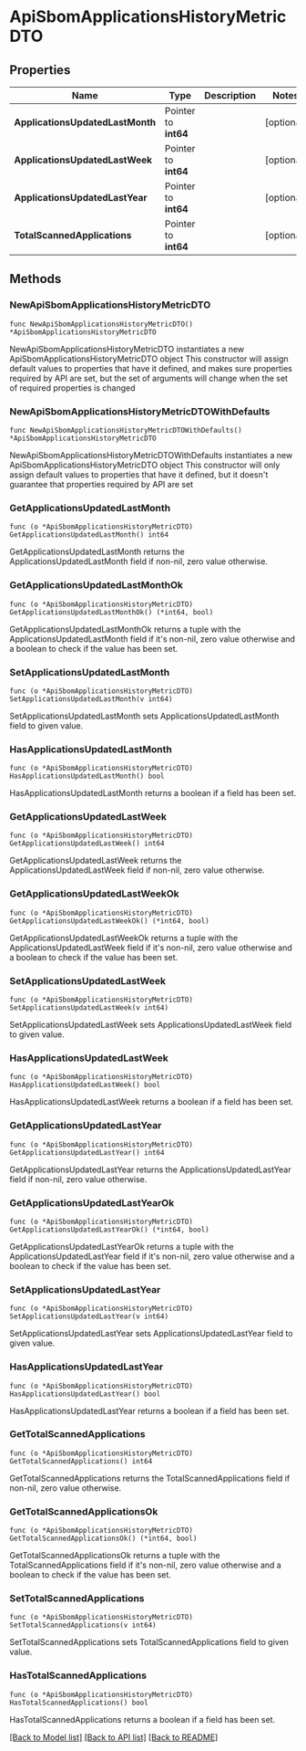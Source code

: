 # ApiSbomApplicationsHistoryMetricDTO

## Properties

Name | Type | Description | Notes
------------ | ------------- | ------------- | -------------
**ApplicationsUpdatedLastMonth** | Pointer to **int64** |  | [optional] 
**ApplicationsUpdatedLastWeek** | Pointer to **int64** |  | [optional] 
**ApplicationsUpdatedLastYear** | Pointer to **int64** |  | [optional] 
**TotalScannedApplications** | Pointer to **int64** |  | [optional] 

## Methods

### NewApiSbomApplicationsHistoryMetricDTO

`func NewApiSbomApplicationsHistoryMetricDTO() *ApiSbomApplicationsHistoryMetricDTO`

NewApiSbomApplicationsHistoryMetricDTO instantiates a new ApiSbomApplicationsHistoryMetricDTO object
This constructor will assign default values to properties that have it defined,
and makes sure properties required by API are set, but the set of arguments
will change when the set of required properties is changed

### NewApiSbomApplicationsHistoryMetricDTOWithDefaults

`func NewApiSbomApplicationsHistoryMetricDTOWithDefaults() *ApiSbomApplicationsHistoryMetricDTO`

NewApiSbomApplicationsHistoryMetricDTOWithDefaults instantiates a new ApiSbomApplicationsHistoryMetricDTO object
This constructor will only assign default values to properties that have it defined,
but it doesn't guarantee that properties required by API are set

### GetApplicationsUpdatedLastMonth

`func (o *ApiSbomApplicationsHistoryMetricDTO) GetApplicationsUpdatedLastMonth() int64`

GetApplicationsUpdatedLastMonth returns the ApplicationsUpdatedLastMonth field if non-nil, zero value otherwise.

### GetApplicationsUpdatedLastMonthOk

`func (o *ApiSbomApplicationsHistoryMetricDTO) GetApplicationsUpdatedLastMonthOk() (*int64, bool)`

GetApplicationsUpdatedLastMonthOk returns a tuple with the ApplicationsUpdatedLastMonth field if it's non-nil, zero value otherwise
and a boolean to check if the value has been set.

### SetApplicationsUpdatedLastMonth

`func (o *ApiSbomApplicationsHistoryMetricDTO) SetApplicationsUpdatedLastMonth(v int64)`

SetApplicationsUpdatedLastMonth sets ApplicationsUpdatedLastMonth field to given value.

### HasApplicationsUpdatedLastMonth

`func (o *ApiSbomApplicationsHistoryMetricDTO) HasApplicationsUpdatedLastMonth() bool`

HasApplicationsUpdatedLastMonth returns a boolean if a field has been set.

### GetApplicationsUpdatedLastWeek

`func (o *ApiSbomApplicationsHistoryMetricDTO) GetApplicationsUpdatedLastWeek() int64`

GetApplicationsUpdatedLastWeek returns the ApplicationsUpdatedLastWeek field if non-nil, zero value otherwise.

### GetApplicationsUpdatedLastWeekOk

`func (o *ApiSbomApplicationsHistoryMetricDTO) GetApplicationsUpdatedLastWeekOk() (*int64, bool)`

GetApplicationsUpdatedLastWeekOk returns a tuple with the ApplicationsUpdatedLastWeek field if it's non-nil, zero value otherwise
and a boolean to check if the value has been set.

### SetApplicationsUpdatedLastWeek

`func (o *ApiSbomApplicationsHistoryMetricDTO) SetApplicationsUpdatedLastWeek(v int64)`

SetApplicationsUpdatedLastWeek sets ApplicationsUpdatedLastWeek field to given value.

### HasApplicationsUpdatedLastWeek

`func (o *ApiSbomApplicationsHistoryMetricDTO) HasApplicationsUpdatedLastWeek() bool`

HasApplicationsUpdatedLastWeek returns a boolean if a field has been set.

### GetApplicationsUpdatedLastYear

`func (o *ApiSbomApplicationsHistoryMetricDTO) GetApplicationsUpdatedLastYear() int64`

GetApplicationsUpdatedLastYear returns the ApplicationsUpdatedLastYear field if non-nil, zero value otherwise.

### GetApplicationsUpdatedLastYearOk

`func (o *ApiSbomApplicationsHistoryMetricDTO) GetApplicationsUpdatedLastYearOk() (*int64, bool)`

GetApplicationsUpdatedLastYearOk returns a tuple with the ApplicationsUpdatedLastYear field if it's non-nil, zero value otherwise
and a boolean to check if the value has been set.

### SetApplicationsUpdatedLastYear

`func (o *ApiSbomApplicationsHistoryMetricDTO) SetApplicationsUpdatedLastYear(v int64)`

SetApplicationsUpdatedLastYear sets ApplicationsUpdatedLastYear field to given value.

### HasApplicationsUpdatedLastYear

`func (o *ApiSbomApplicationsHistoryMetricDTO) HasApplicationsUpdatedLastYear() bool`

HasApplicationsUpdatedLastYear returns a boolean if a field has been set.

### GetTotalScannedApplications

`func (o *ApiSbomApplicationsHistoryMetricDTO) GetTotalScannedApplications() int64`

GetTotalScannedApplications returns the TotalScannedApplications field if non-nil, zero value otherwise.

### GetTotalScannedApplicationsOk

`func (o *ApiSbomApplicationsHistoryMetricDTO) GetTotalScannedApplicationsOk() (*int64, bool)`

GetTotalScannedApplicationsOk returns a tuple with the TotalScannedApplications field if it's non-nil, zero value otherwise
and a boolean to check if the value has been set.

### SetTotalScannedApplications

`func (o *ApiSbomApplicationsHistoryMetricDTO) SetTotalScannedApplications(v int64)`

SetTotalScannedApplications sets TotalScannedApplications field to given value.

### HasTotalScannedApplications

`func (o *ApiSbomApplicationsHistoryMetricDTO) HasTotalScannedApplications() bool`

HasTotalScannedApplications returns a boolean if a field has been set.


[[Back to Model list]](../README.md#documentation-for-models) [[Back to API list]](../README.md#documentation-for-api-endpoints) [[Back to README]](../README.md)


